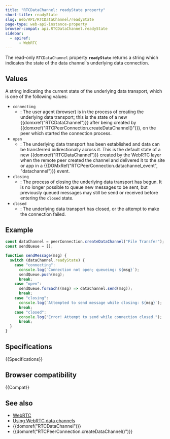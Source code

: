 ```yaml
---
title: "RTCDataChannel: readyState property"
short-title: readyState
slug: Web/API/RTCDataChannel/readyState
page-type: web-api-instance-property
browser-compat: api.RTCDataChannel.readyState
sidebar:
  - apiref:
      - WebRTC
---
```


The read-only `RTCDataChannel` property **`readyState`** returns a string which indicates the state of the data channel's underlying data connection.

## Values

A string indicating the current state of the underlying data transport, which is one of the following values:

- `connecting`
  - : The user agent (browser) is in the process of creating the underlying data transport;
    this is the state of a new {{domxref("RTCDataChannel")}} after being created by {{domxref("RTCPeerConnection.createDataChannel()")}},
    on the peer which started the connection process.
- `open`
  - : The underlying data transport has been established
    and data can be transferred bidirectionally across it.
    This is the default state of a new {{domxref("RTCDataChannel")}} created by the WebRTC layer
    when the remote peer created the channel
    and delivered it to the site or app
    in a {{DOMxRef("RTCPeerConnection.datachannel_event", "datachannel")}} event.
- `closing`
  - : The process of closing the underlying data transport has begun.
    It is no longer possible to queue new messages to be sent,
    but previously queued messages may still be send or received
    before entering the `closed` state.
- `closed`
  - : The underlying data transport has closed,
    or the attempt to make the connection failed.

## Example

```js
const dataChannel = peerConnection.createDataChannel("File Transfer");
const sendQueue = [];

function sendMessage(msg) {
  switch (dataChannel.readyState) {
    case "connecting":
      console.log(`Connection not open; queueing: ${msg}`);
      sendQueue.push(msg);
      break;
    case "open":
      sendQueue.forEach((msg) => dataChannel.send(msg));
      break;
    case "closing":
      console.log(`Attempted to send message while closing: ${msg}`);
      break;
    case "closed":
      console.log("Error! Attempt to send while connection closed.");
      break;
  }
}
```

## Specifications

{{Specifications}}

## Browser compatibility

{{Compat}}

## See also

- [WebRTC](/en-US/docs/Web/API/WebRTC_API)
- [Using WebRTC data channels](/en-US/docs/Web/API/WebRTC_API/Using_data_channels)
- {{domxref("RTCDataChannel")}}
- {{domxref("RTCPeerConnection.createDataChannel()")}}
